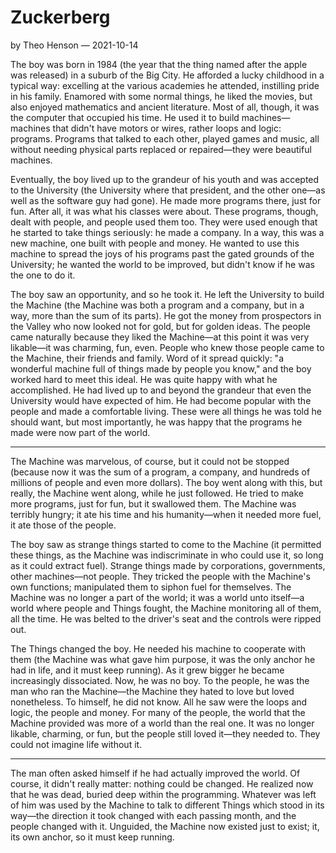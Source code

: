 # Zuckerberg

by Theo Henson — 2021-10-14

The boy was born in 1984 (the year that the thing named after the apple was released) in a suburb of the Big City.
He afforded a lucky childhood in a typical way: excelling at the various academies he attended, instilling pride in his family.
Enamored with some normal things, he liked the movies, but also enjoyed mathematics and ancient literature.
Most of all, though, it was the computer that occupied his time.
He used it to build machines—machines that didn't have motors or wires, rather loops and logic: programs.
Programs that talked to each other, played games and music, all without needing physical parts replaced or repaired—they were beautiful machines.

Eventually, the boy lived up to the grandeur of his youth and was accepted to the University (the University where that president, and the other one—as well as the software guy had gone).
He made more programs there, just for fun. After all, it was what his classes were about.
These programs, though, dealt with people, and people used them too.
They were used enough that he started to take things seriously: he made a company.
In a way, this was a new machine, one built with people and money.
He wanted to use this machine to spread the joys of his programs past the gated grounds of the University;
he wanted the world to be improved, but didn't know if he was the one to do it.

The boy saw an opportunity, and so he took it. He left the University to build the Machine (the Machine was both a program and a company, but in a way, more than the sum of its parts).
He got the money from prospectors in the Valley who now looked not for gold, but for golden ideas.
The people came naturally because they liked the Machine—at this point it was very likable—it was charming, fun, even.
People who knew those people came to the Machine, their friends and family.
Word of it spread quickly: "a wonderful machine full of things made by people you know," and the boy worked hard to meet this ideal.
He was quite happy with what he accomplished.
He had lived up to and beyond the grandeur that even the University would have expected of him. He had become popular with the people and made a comfortable living.
These were all things he was told he should want, but most importantly, he was happy that the programs he made were now part of the world.

---

The Machine was marvelous, of course, but it could not be stopped (because now it was the sum of a program, a company, and hundreds of millions of people and even more dollars).
The boy went along with this, but really, the Machine went along, while he just followed.
He tried to make more programs, just for fun, but it swallowed them.
The Machine was terribly hungry; it ate his time and his humanity—when it needed more fuel, it ate those of the people.

The boy saw as strange things started to come to the Machine (it permitted these things, as the Machine was indiscriminate in who could use it, so long as it could extract fuel).
Strange things made by corporations, governments, other machines—not people.
They tricked the people with the Machine's own functions; manipulated them to siphon fuel for themselves.
The Machine was no longer a part of the world; it was a world unto itself—a world where people and Things fought, the Machine monitoring all of them, all the time.
He was belted to the driver's seat and the controls were ripped out.

The Things changed the boy. He needed his machine to cooperate with them (the Machine was what gave him purpose, it was the only anchor he had in life, and it must keep running).
As it grew bigger he became increasingly dissociated. Now, he was no boy.
To the people, he was the man who ran the Machine—the Machine they hated to love but loved nonetheless.
To himself, he did not know. All he saw were the loops and logic, the people and money.
For many of the people, the world that the Machine provided was more of a world than the real one.
It was no longer likable, charming, or fun, but the people still loved it—they needed to.
They could not imagine life without it.

---

The man often asked himself if he had actually improved the world.
Of course, it didn't really matter: nothing could be changed.
He realized now that he was dead, buried deep within the programming.
Whatever was left of him was used by the Machine to talk to different Things which stood in its way—the direction it took changed with each passing month, and the people changed with it.
Unguided, the Machine now existed just to exist; it, its own anchor, so it must keep running.
